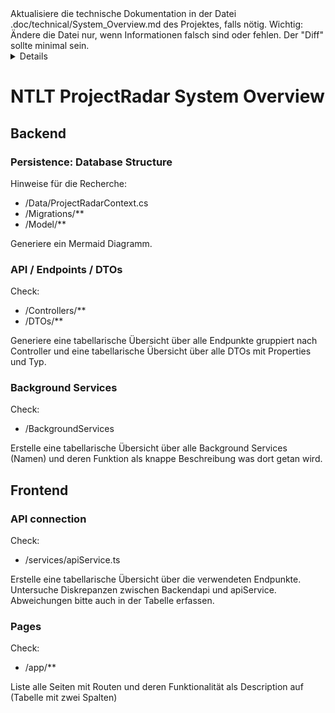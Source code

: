 <AUFGABE>
Aktualisiere die technische Dokumentation in der Datei .doc/technical/System_Overview.md des Projektes, falls nötig.
Wichtig: Ändere die Datei nur, wenn Informationen falsch sind oder fehlen. Der "Diff" sollte minimal sein.
</AUFGABE>

<DETAILS>
Der aktuelle Status des Projekts wird im Dokument .doc/System_Overview.md beschrieben.
Mit jeder Iteration veraltet diese Dokumentation. Deine Aufgabe ist es,
den tatsächlichen Programmzustand mit der Dokumentation abzugleichen
und diese ggf. zu aktualisieren, wenn er nicht mehr stimmt.
Das Dokument hat den unten beschriebenen festen Aufbau, der nicht geändert werden soll.
<backend> ist das .NET Backend unter /src/ntlt.projectradar.backend
<frontend> ist das NextJS Frontend unter /src/ntlt.projectradar.frontend
Lies Dir zuerst das aktuelle Dokument durch und gleiche es dann mit dem Rechercheergebnis unten ab.
</DETAILS>

<AUFBAU>

# NTLT ProjectRadar System Overview

## Backend

### Persistence: Database Structure

Hinweise für die Recherche:

- <backend>/Data/ProjectRadarContext.cs
- <backend>/Migrations/**
- <backend>/Model/**

Generiere ein Mermaid Diagramm.

### API / Endpoints / DTOs

Check:

- <backend>/Controllers/**
- <backend>/DTOs/**

Generiere eine tabellarische Übersicht über alle Endpunkte gruppiert nach Controller und eine tabellarische Übersicht über alle DTOs mit Properties und Typ.

### Background Services

Check:

- <backend>/BackgroundServices

Erstelle eine tabellarische Übersicht über alle Background Services (Namen) und deren Funktion als knappe Beschreibung was dort getan wird.

## Frontend

### API connection

Check:

- <frontend>/services/apiService.ts

Erstelle eine tabellarische Übersicht über die verwendeten Endpunkte.
Untersuche Diskrepanzen zwischen Backendapi und apiService. Abweichungen bitte auch in der Tabelle erfassen. 

### Pages

Check:

- <frontend>/app/**

Liste alle Seiten mit Routen und deren Funktionalität als Description auf (Tabelle mit zwei Spalten)

</AUFBAU>
